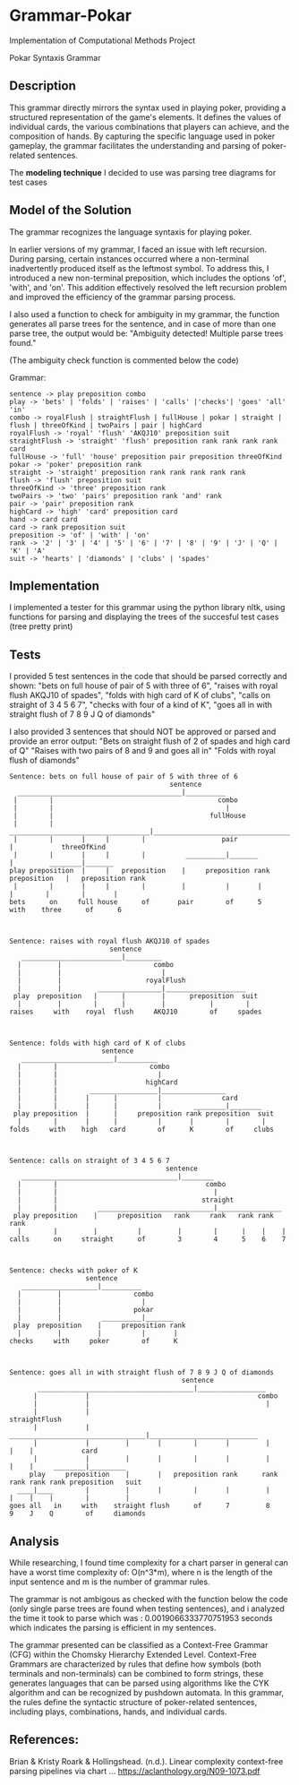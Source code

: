 # Grammar-Pokar
Implementation of Computational Methods Project

Pokar Syntaxis Grammar

## Description
This grammar directly mirrors the syntax used in playing poker, providing a structured representation of the game's elements. It defines the values of individual cards, the various combinations that players can achieve, and the composition of hands. By capturing the specific language used in poker gameplay, the grammar facilitates the understanding and parsing of poker-related sentences.  

The **modeling technique** I decided to use was parsing tree diagrams for test cases 

## Model of the Solution

The grammar recognizes the language syntaxis for playing poker.

In earlier versions of my grammar, I faced an issue with left recursion. During parsing, certain instances occurred where a non-terminal inadvertently produced itself as the leftmost symbol. To address this, I introduced a new non-terminal preposition, which includes the options 'of', 'with', and 'on'. This addition effectively resolved the left recursion problem and improved the efficiency of the grammar parsing process.

I also used a function to check for ambiguity in my grammar, the function generates all parse trees for the sentence, and in case of more than one parse tree, the output would be: "Ambiguity detected! Multiple parse trees found." 

(The ambiguity check function is commented below the code)

Grammar:
```
sentence -> play preposition combo
play -> 'bets' | 'folds' | 'raises' | 'calls' |'checks'| 'goes' 'all' 'in'
combo -> royalFlush | straightFlush | fullHouse | pokar | straight | flush | threeOfKind | twoPairs | pair | highCard
royalFlush -> 'royal' 'flush' 'AKQJ10' preposition suit
straightFlush -> 'straight' 'flush' preposition rank rank rank rank card
fullHouse -> 'full' 'house' preposition pair preposition threeOfKind
pokar -> 'poker' preposition rank
straight -> 'straight' preposition rank rank rank rank rank
flush -> 'flush' preposition suit
threeOfKind -> 'three' preposition rank
twoPairs -> 'two' 'pairs' preposition rank 'and' rank
pair -> 'pair' preposition rank
highCard -> 'high' 'card' preposition card
hand -> card card
card -> rank preposition suit
preposition -> 'of' | 'with' | 'on' 
rank -> '2' | '3' | '4' | '5' | '6' | '7' | '8' | '9' | 'J' | 'Q' | 'K' | 'A'
suit -> 'hearts' | 'diamonds' | 'clubs' | 'spades'
```

## Implementation
I implemented a tester for this grammar using the python library nltk, using functions for parsing and displaying the trees of the succesful test cases (tree pretty print) 

## Tests    
I provided 5 test sentences in the code that should be parsed correctly and shown:
    "bets on full house of pair of 5 with three of 6",
    "raises with royal flush AKQJ10 of spades",
    "folds with high card of K of clubs",
    "calls on straight of 3 4 5 6 7",
    "checks with four of a kind of K",
    "goes all in with straight flush of 7 8 9 J Q of diamonds"

I also provided 3 sentences that should NOT be approved or parsed and provide an error output:
    "Bets on straight flush of 2 of spades and high card of Q"
    "Raises with two pairs of 8 and 9 and goes all in"
    "Folds with royal flush of diamonds"
```
Sentence: bets on full house of pair of 5 with three of 6
                                        sentence                                                    
  _________________________________________|__________                                               
 |        |                                         combo                                           
 |        |                                           |                                              
 |        |                                       fullHouse                                         
 |        |        ___________________________________|__________________________________            
 |        |       |     |        |                   pair              |            threeOfKind     
 |        |       |     |        |          __________|_______         |         ________|_______    
play preposition  |     |   preposition    |     preposition rank preposition   |   preposition rank
 |        |       |     |        |         |          |       |        |        |        |       |   
bets      on     full house      of       pair        of      5       with    three      of      6  



Sentence: raises with royal flush AKQJ10 of spades
                         sentence                              
   _________________________|_________                          
  |         |                       combo                      
  |         |                         |                         
  |         |                     royalFlush                   
  |         |         ________________|____________________     
 play  preposition   |      |         |      preposition  suit 
  |         |        |      |         |           |        |    
raises     with    royal  flush     AKQJ10        of     spades



Sentence: folds with high card of K of clubs
                       sentence                                   
   _______________________|__________                              
  |        |                       combo                          
  |        |                         |                             
  |        |                      highCard                        
  |        |        _________________|________________             
  |        |       |      |          |               card         
  |        |       |      |          |        ________|________    
 play preposition  |      |     preposition rank preposition  suit
  |        |       |      |          |       |        |        |   
folds     with    high   card        of      K        of     clubs



Sentence: calls on straight of 3 4 5 6 7
                                       sentence                        
   _______________________________________|________                     
  |        |                                     combo                 
  |        |                                       |                    
  |        |                                    straight               
  |        |          _____________________________|________________    
 play preposition    |     preposition   rank     rank   rank rank rank
  |        |         |          |         |        |      |    |    |   
calls      on     straight      of        3        4      5    6    7  



Sentence: checks with poker of K
                   sentence                 
   ___________________|__________            
  |         |                  combo        
  |         |                    |           
  |         |                  pokar        
  |         |          __________|_______    
 play  preposition    |     preposition rank
  |         |         |          |       |   
checks     with     poker        of      K  



Sentence: goes all in with straight flush of 7 8 9 J Q of diamonds
                                           sentence                                                        
       _______________________________________|_________________                                            
      |            |                                          combo                                        
      |            |                                            |                                           
      |            |                                      straightFlush                                    
      |            |          __________________________________|___________________________                
      |            |         |       |        |       |         |        |    |            card            
      |            |         |       |        |       |         |        |    |     ________|_________      
     play     preposition    |       |   preposition rank      rank     rank rank rank preposition   suit  
  ____|____        |         |       |        |       |         |        |    |    |        |         |     
goes all   in     with    straight flush      of      7         8        9    J    Q        of     diamonds
```
## Analysis

While researching, I found time complexity for a chart parser in general can have a worst time complexity of: O(n^3*m), where n is the length of the input sentence and m is the number of grammar rules. 

The grammar is not ambigous as checked with the function below the code (only single parse trees are found when testing sentences), and i analyzed the time it took to parse which was : 0.0019066333770751953 seconds which indicates the parsing is efficient in my sentences.

The grammar presented can be classified as a Context-Free Grammar (CFG) within the Chomsky Hierarchy Extended Level. Context-Free Grammars are characterized by rules that define how symbols (both terminals and non-terminals) can be combined to form strings, these generates languages that can be parsed using algorithms like the CYK algorithm and can be recognized by pushdown automata. In this grammar, the rules define the syntactic structure of poker-related sentences, including plays, combinations, hands, and individual cards.

## References:
Brian & Kristy Roark & Hollingshead. (n.d.). Linear complexity context-free parsing pipelines via chart ... https://aclanthology.org/N09-1073.pdf 